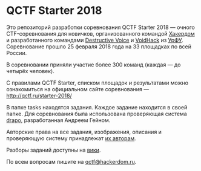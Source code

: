 # QCTF Starter 2018

Это репозиторий разработки соревнования QCTF Starter 2018 — очного CTF-соревнования для новичков, организованного командой [Хакердом](http://hackerdom.ru) и разработанного командами [Destructive Voice](http://dvteam.org) и [VoidHack](https://github.com/VoidHack) из [УрФУ](http://urfu.ru).
Соревнование прошло 25 февраля 2018 года на 33 площадках по всей России.

В соревновании приняли участие более 300 команд (каждая — до четырёх человек).

С правилами QCTF Starter, списком площадок и результатами можно ознакомиться на официальном сайте соревнования — http://qctf.ru/starter-2018/

В папке tasks находятся задания. Каждое задание находится в своей папке.
Для соревнования была использована проверяющая система [drapo](https://github.com/andgein/drapo), разработанная Андреем Гейном.

Авторские права на все задания, изображения, описания и проверяющую систему принадлежат [их авторам](AUTHORS.md).

Разборы заданий доступны на [вики](https://github.com/HackerDom/qctf-starter-2018/wiki/).

По всем вопросам пишите на qctf@hackerdom.ru.
